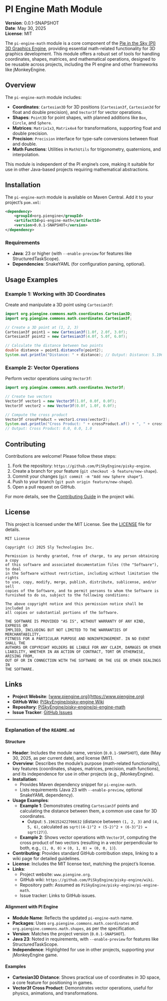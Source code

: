 # PI Engine Math Module

**Version**: 0.0.1-SNAPSHOT  
**Date**: May 30, 2025  
**License**: MIT  

The `pi-engine-math` module is a core component of the [Pie in the Sky (PI) 3D Graphics Engine](https://www.piengine.org), providing essential math-related functionality for 3D graphics development. This module offers a robust set of tools for handling coordinates, shapes, matrices, and mathematical operations, designed to be reusable across projects, including the PI engine and other frameworks like jMonkeyEngine.

## Overview

The `pi-engine-math` module includes:

- **Coordinates**: `Cartesian3D` for 3D positions (`Cartesian3f`, `Cartesian3d` for float and double precision), and `Vector3f` for vector operations.
- **Shapes**: `Point3D` for point shapes, with planned additions like `Box`, `Circle`, and `Sphere`.
- **Matrices**: `Matrix1x3`, `Matrix4x4` for transformations, supporting float and double precision.
- **Precision**: `Precision` interface for type-safe conversions between float and double.
- **Math Functions**: Utilities in `MathUtils` for trigonometry, quaternions, and interpolation.

This module is independent of the PI engine’s core, making it suitable for use in other Java-based projects requiring mathematical abstractions.

## Installation

The `pi-engine-math` module is available on Maven Central. Add it to your project’s `pom.xml`:

```xml
<dependency>
    <groupId>org.piengine</groupId>
    <artifactId>pi-engine-math</artifactId>
    <version>0.0.1-SNAPSHOT</version>
</dependency>
```

### Requirements
- **Java**: 23 or higher (with `--enable-preview` for features like StructuredTaskScope).
- **Dependencies**: SnakeYAML (for configuration parsing, optional).

## Usage Examples

### Example 1: Working with 3D Coordinates
Create and manipulate a 3D point using `Cartesian3f`:

```java
import org.piengine.commons.math.coordinates.Cartesian3D;
import org.piengine.commons.math.coordinates.Cartesian3f;

// Create a 3D point at (1, 2, 3)
Cartesian3f point1 = new Cartesian3f(1.0f, 2.0f, 3.0f);
Cartesian3f point2 = new Cartesian3f(4.0f, 5.0f, 6.0f);

// Calculate the distance between two points
double distance = point1.distanceTo(point2);
System.out.println("Distance: " + distance); // Output: Distance: 5.196152422706632
```

### Example 2: Vector Operations
Perform vector operations using `Vector3f`:

```java
import org.piengine.commons.math.coordinates.Vector3f;

// Create two vectors
Vector3f vector1 = new Vector3f(1.0f, 0.0f, 0.0f);
Vector3f vector2 = new Vector3f(0.0f, 1.0f, 0.0f);

// Compute the cross product
Vector3f crossProduct = vector1.cross(vector2);
System.out.println("Cross Product: " + crossProduct.xf() + ", " + crossProduct.yf() + ", " + crossProduct.zf());
// Output: Cross Product: 0.0, 0.0, 1.0
```

## Contributing

Contributions are welcome! Please follow these steps:

1. Fork the repository: `https://github.com/PiSkyEngine/pisky-engine`.
2. Create a branch for your feature (`git checkout -b feature/new-shape`).
3. Commit your changes (`git commit -m "Add new Sphere shape"`).
4. Push to your branch (`git push origin feature/new-shape`).
5. Open a pull request on GitHub.

For more details, see the [Contributing Guide](https://github.com/PiSkyEngine/pisky-engine/wiki/Contributing) in the project wiki.

## License

This project is licensed under the MIT License. See the [LICENSE](LICENSE) file for details.

```text
MIT License

Copyright (c) 2025 Sly Technologies Inc.

Permission is hereby granted, free of charge, to any person obtaining a copy
of this software and associated documentation files (the "Software"), to deal
in the Software without restriction, including without limitation the rights
to use, copy, modify, merge, publish, distribute, sublicense, and/or sell
copies of the Software, and to permit persons to whom the Software is
furnished to do so, subject to the following conditions:

The above copyright notice and this permission notice shall be included in
all copies or substantial portions of the Software.

THE SOFTWARE IS PROVIDED "AS IS", WITHOUT WARRANTY OF ANY KIND, EXPRESS OR
IMPLIED, INCLUDING BUT NOT LIMITED TO THE WARRANTIES OF MERCHANTABILITY,
FITNESS FOR A PARTICULAR PURPOSE AND NONINFRINGEMENT. IN NO EVENT SHALL THE
AUTHORS OR COPYRIGHT HOLDERS BE LIABLE FOR ANY CLAIM, DAMAGES OR OTHER
LIABILITY, WHETHER IN AN ACTION OF CONTRACT, TORT OR OTHERWISE, ARISING FROM,
OUT OF OR IN CONNECTION WITH THE SOFTWARE OR THE USE OR OTHER DEALINGS IN
THE SOFTWARE.
```

## Links
- **Project Website**: [www.piengine.org](https://www.piengine.org)
- **GitHub Wiki**: [PiSkyEngine/pisky-engine Wiki](https://github.com/PiSkyEngine/pisky-engine/wiki)
- **Repository**: [PiSkyEngine/pisky-engine/pi-engine-math](https://github.com/PiSkyEngine/pisky-engine/tree/main/pi-engine-math)
- **Issue Tracker**: [GitHub Issues](https://github.com/PiSkyEngine/pisky-engine/issues)



---

### **Explanation of the `README.md`**

#### **Structure**
- **Header**: Includes the module name, version (`0.0.1-SNAPSHOT`), date (May 30, 2025, as per current date), and license (MIT).
- **Overview**: Describes the module’s purpose (math-related functionality), key features (coordinates, shapes, matrices, precision, math functions), and its independence for use in other projects (e.g., jMonkeyEngine).
- **Installation**:
  - Provides Maven dependency snippet for `pi-engine-math`.
  - Lists requirements (Java 23 with `--enable-preview`, optional SnakeYAML dependency).
- **Usage Examples**:
  - **Example 1**: Demonstrates creating `Cartesian3f` points and calculating the distance between them, a common use case for 3D coordinates.
    - Output: `5.196152422706632` (distance between `(1, 2, 3)` and `(4, 5, 6)`, calculated as `sqrt((4-1)^2 + (5-2)^2 + (6-3)^2) = sqrt(27)`).
  - **Example 2**: Shows vector operations with `Vector3f`, computing the cross product of two vectors (resulting in a vector perpendicular to both, e.g., `(1, 0, 0)` × `(0, 1, 0) = (0, 0, 1)`).
- **Contributing**: Provides standard GitHub contribution steps, linking to a wiki page for detailed guidelines.
- **License**: Includes the MIT license text, matching the project’s license.
- **Links**:
  - Project website: `www.piengine.org`.
  - GitHub wiki: `https://github.com/PiSkyEngine/pisky-engine/wiki`.
  - Repository path: Assumed as `PiSkyEngine/pisky-engine/pi-engine-math`.
  - Issue tracker: Links to GitHub issues.

#### **Alignment with PI Engine**
- **Module Name**: Reflects the updated `pi-engine-math` name.
- **Packages**: Uses `org.piengine.commons.math.coordinates` and `org.piengine.commons.math.shapes`, as per the specification.
- **Version**: Matches the project version (`0.0.1-SNAPSHOT`).
- **Java 23**: Noted in requirements, with `--enable-preview` for features like StructuredTaskScope.
- **Independence**: Highlighted for use in other projects, supporting your jMonkeyEngine game.

#### **Examples**
- **Cartesian3D Distance**: Shows practical use of coordinates in 3D space, a core feature for positioning in games.
- **Vector3f Cross Product**: Demonstrates vector operations, useful for physics, animations, and transformations.
